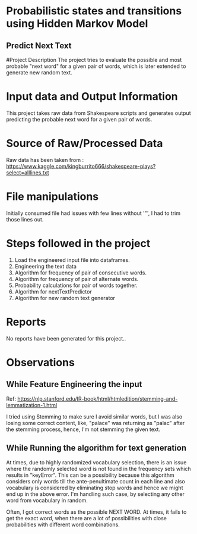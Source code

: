 # Probabilistic states and transitions using Hidden Markov Model

## Predict Next Text

#Project Description
The project tries to evaluate the possible and most probable "next word" for a given pair of words, which is later
extended to generate new random text.

# Input data and Output Information

This project takes raw data from Shakespeare scripts and generates output predicting the probable next word for a given
pair of words.

# Source of Raw/Processed Data

Raw data has been taken from :
https://www.kaggle.com/kingburrito666/shakespeare-plays?select=alllines.txt
 

# File manipulations
Initially consumed file had issues with few lines without '"', I had to trim those lines out. 

# Steps followed in the project

1. Load the engineered input file into dataframes.
2. Engineering the text data
3. Algorithm for frequency of pair of consecutive words.
4. Algorithm for frequency of pair of alternate words.
5. Probability calculations for pair of words together.
6. Algorithm for nextTextPredictor
7. Algorithm for new random text generator
 
# Reports
No reports have been generated for this project..

# Observations

## While Feature Engineering the input

Ref: https://nlp.stanford.edu/IR-book/html/htmledition/stemming-and-lemmatization-1.html

I tried using Stemming to make sure I avoid similar words, but I was also losing some correct content, like, "palace" 
was returning as "palac" after the stemming process, hence, I'm not stemming the given text.

## While Running the algorithm for text generation

At times, due to highly randomized vocabulary selection, there is an issue where the randomly selected word is not found
in the frequency sets which results in "keyError". This can be a possibility because this algorithm considers only words 
till the ante-penultimate count in each line and also vocabulary is considered by eliminating stop words and hence we might
end up in the above error. I'm handling such case, by selecting any other word from vocabulary in random.

Often, I got correct words as the possible NEXT WORD.
At times, it fails to get the exact word, when there are a lot of possibilities with close probabilities 
with different word combinations.